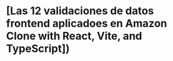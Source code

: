 # [Las 12 validaciones de datos frontend aplicadoes en Amazon Clone with React, Vite, and TypeScript])

